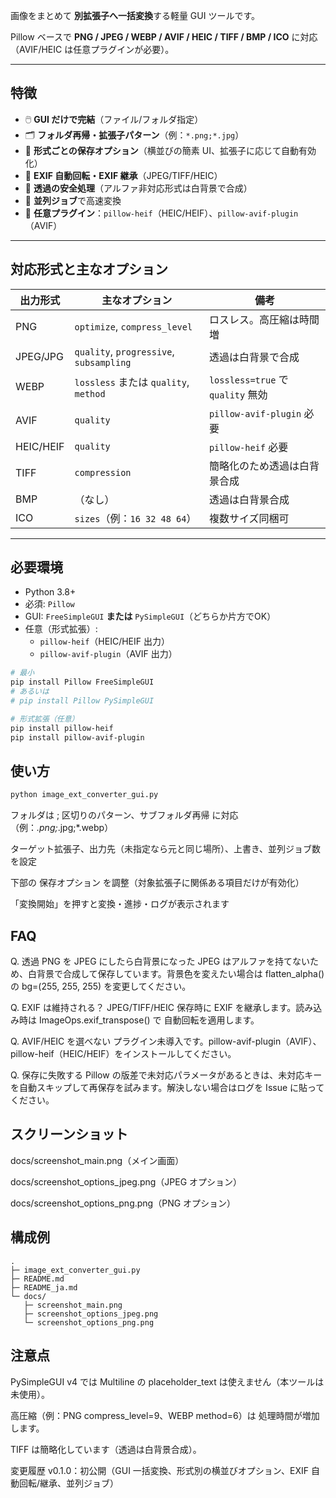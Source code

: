 
画像をまとめて **別拡張子へ一括変換**する軽量 GUI ツールです。  

Pillow ベースで **PNG / JPEG / WEBP / AVIF / HEIC / TIFF / BMP / ICO** に対応（AVIF/HEIC は任意プラグインが必要）。

---

## 特徴

- 🖱️ **GUI だけで完結**（ファイル/フォルダ指定）
- 🗂️ **フォルダ再帰・拡張子パターン**（例：`*.png;*.jpg`）
- 🧰 **形式ごとの保存オプション**（横並びの簡素 UI、拡張子に応じて自動有効化）
- 🧠 **EXIF 自動回転・EXIF 継承**（JPEG/TIFF/HEIC）
- 🫥 **透過の安全処理**（アルファ非対応形式は白背景で合成）
- 🧵 **並列ジョブ**で高速変換
- 🔌 **任意プラグイン**：`pillow-heif`（HEIC/HEIF）、`pillow-avif-plugin`（AVIF）

---

## 対応形式と主なオプション

| 出力形式 | 主なオプション | 備考 |
|---|---|---|
| PNG  | `optimize`, `compress_level` | ロスレス。高圧縮は時間増 |
| JPEG/JPG | `quality`, `progressive`, `subsampling` | 透過は白背景で合成 |
| WEBP | `lossless` または `quality`, `method` | `lossless=true` で `quality` 無効 |
| AVIF | `quality` | `pillow-avif-plugin` 必要 |
| HEIC/HEIF | `quality` | `pillow-heif` 必要 |
| TIFF | `compression` | 簡略化のため透過は白背景合成 |
| BMP | （なし） | 透過は白背景合成 |
| ICO | `sizes`（例：`16 32 48 64`） | 複数サイズ同梱可 |

---

## 必要環境

- Python 3.8+
- 必須: `Pillow`
- GUI: `FreeSimpleGUI` **または** `PySimpleGUI`（どちらか片方でOK）
- 任意（形式拡張）:
  - `pillow-heif`（HEIC/HEIF 出力）
  - `pillow-avif-plugin`（AVIF 出力）

```bash
# 最小
pip install Pillow FreeSimpleGUI
# あるいは
# pip install Pillow PySimpleGUI

# 形式拡張（任意）
pip install pillow-heif
pip install pillow-avif-plugin
```

## 使い方
```bash
python image_ext_converter_gui.py
```

フォルダは ; 区切りのパターン、サブフォルダ再帰 に対応（例：*.png;*.jpg;*.webp）

ターゲット拡張子、出力先（未指定なら元と同じ場所）、上書き、並列ジョブ数を設定

下部の 保存オプション を調整（対象拡張子に関係ある項目だけが有効化）

「変換開始」を押すと変換・進捗・ログが表示されます

## FAQ
Q. 透過 PNG を JPEG にしたら白背景になった
JPEG はアルファを持てないため、白背景で合成して保存しています。背景色を変えたい場合は flatten_alpha() の bg=(255, 255, 255) を変更してください。

Q. EXIF は維持される？
JPEG/TIFF/HEIC 保存時に EXIF を継承します。読み込み時は ImageOps.exif_transpose() で 自動回転を適用します。

Q. AVIF/HEIC を選べない
プラグイン未導入です。pillow-avif-plugin（AVIF）、pillow-heif（HEIC/HEIF）をインストールしてください。

Q. 保存に失敗する
Pillow の版差で未対応パラメータがあるときは、未対応キーを自動スキップして再保存を試みます。解決しない場合はログを Issue に貼ってください。

## スクリーンショット
docs/screenshot_main.png（メイン画面）

docs/screenshot_options_jpeg.png（JPEG オプション）

docs/screenshot_options_png.png（PNG オプション）

## 構成例
```
.
├─ image_ext_converter_gui.py
├─ README.md
├─ README_ja.md
└─ docs/
   ├─ screenshot_main.png
   ├─ screenshot_options_jpeg.png
   └─ screenshot_options_png.png
```

## 注意点
PySimpleGUI v4 では Multiline の placeholder_text は使えません（本ツールは未使用）。

高圧縮（例：PNG compress_level=9、WEBP method=6）は 処理時間が増加します。

TIFF は簡略化しています（透過は白背景合成）。

変更履歴
v0.1.0：初公開（GUI 一括変換、形式別の横並びオプション、EXIF 自動回転/継承、並列ジョブ）

